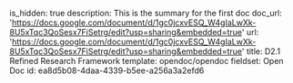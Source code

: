 is_hidden: true
description: This is the summary for the first doc
doc_url: 'https://docs.google.com/document/d/1gc0jcxvESQ_W4gIaLwXk-8U5xTqc3QoSesx7FiSetrg/edit?usp=sharing&embedded=true'
url: 'https://docs.google.com/document/d/1gc0jcxvESQ_W4gIaLwXk-8U5xTqc3QoSesx7FiSetrg/edit?usp=sharing&embedded=true'
title: D2.1 Refined Research Framework
template: opendoc/opendoc
fieldset: Open Doc
id: ea8d5b08-4daa-4339-b5ee-a256a3a2efd6
